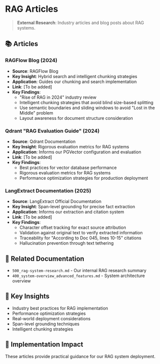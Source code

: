 <!-- CONTEXT_REFERENCE: 400_context-priority-guide.md -->
<!-- MODULE_REFERENCE: B-011-DEPLOYMENT-GUIDE_production_deployment.md -->
<!-- MODULE_REFERENCE: 400_performance-optimization-guide_optimization_strategies.md -->
<!-- MODULE_REFERENCE: 400_system-overview_system_architecture_macro_view.md -->

# RAG Articles

> **External Research**: Industry articles and blog posts about RAG systems.

## 📚 **Articles**

### **RAGFlow Blog (2024)**
- **Source**: RAGFlow Blog
- **Key Insight**: Hybrid search and intelligent chunking strategies
- **Application**: Guides our chunking and search implementation
- **Link**: [To be added]
- **Key Findings**:
  - "Rise of RAG in 2024" industry review
  - Intelligent chunking strategies that avoid blind size-based splitting
  - Use semantic boundaries and sliding windows to avoid "Lost in the Middle" problem
  - Layout awareness for document structure consideration

### **Qdrant "RAG Evaluation Guide" (2024)**
- **Source**: Qdrant Documentation
- **Key Insight**: Rigorous evaluation metrics for RAG systems
- **Application**: Informs our PGVector configuration and evaluation
- **Link**: [To be added]
- **Key Findings**:
  - Best practices for vector database performance
  - Rigorous evaluation metrics for RAG systems
  - Performance optimization strategies for production deployment

### **LangExtract Documentation (2025)**
- **Source**: LangExtract Official Documentation
- **Key Insight**: Span-level grounding for precise fact extraction
- **Application**: Informs our extraction and citation system
- **Link**: [To be added]
- **Key Findings**:
  - Character offset tracking for exact source attribution
  - Validation against original text to verify extracted information
  - Traceability for "According to Doc 045, lines 10-15" citations
  - Hallucination prevention through text tethering

## 🔗 **Related Documentation**
- `500_rag-system-research.md` - Our internal RAG research summary
- `400_system-overview_advanced_features.md` - System architecture overview

## 📖 **Key Insights**
- Industry best practices for RAG implementation
- Performance optimization strategies
- Real-world deployment considerations
- Span-level grounding techniques
- Intelligent chunking strategies

## 🎯 **Implementation Impact**
These articles provide practical guidance for our RAG system deployment.
